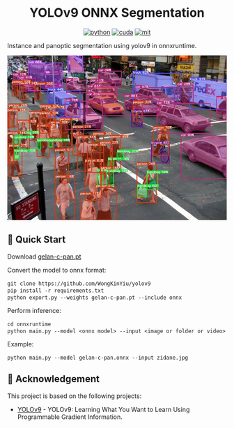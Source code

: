 <div align="center">

YOLOv9 ONNX Segmentation
===========================

[![python](https://img.shields.io/badge/python-3.10.12-green)](https://www.python.org/downloads/release/python-31012/)
[![cuda](https://img.shields.io/badge/cuda-11.6-green)](https://developer.nvidia.com/cuda-downloads)
[![mit](https://img.shields.io/badge/license-MIT-blue)](https://github.com/spacewalk01/depth-anything-tensorrt/blob/main/LICENSE)

</div>

Instance and panoptic segmentation using yolov9 in onnxruntime.

<p align="center">
  <img src="onnxruntime/result.jpg" width="720px" />
</p>


## 🚀 Quick Start

Download [gelan-c-pan.pt](https://github.com/WongKinYiu/yolov9/releases/download/v0.1/gelan-c-pan.pt)

Convert the model to onnx format:
``` shell
git clone https://github.com/WongKinYiu/yolov9
pip install -r requirements.txt
python export.py --weights gelan-c-pan.pt --include onnx
```

Perform inference:
``` shell
cd onnxruntime
python main.py --model <onnx model> --input <image or folder or video>
```
Example:
``` shell
python main.py --model gelan-c-pan.onnx --input zidane.jpg
```

## 👏 Acknowledgement

This project is based on the following projects:
- [YOLOv9](https://github.com/WongKinYiu/yolov9) - YOLOv9: Learning What You Want to Learn Using Programmable Gradient Information.
